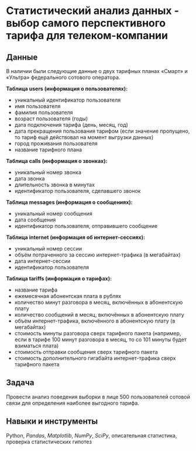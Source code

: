 # Статистический анализ данных - выбор самого перспективного тарифа для телеком-компании
## Данные 
В наличии были следующие данные о двух тарифных планах «Смарт» и «Ультра» федерального сотового оператора.

**Таблица users (информация о пользователях):**
- уникальный идентификатор пользователя
- имя пользователя
- фамилия пользователя
- возраст пользователя (годы)
- дата подключения тарифа (день, месяц, год)
- дата прекращения пользования тарифом (если значение пропущено, то тариф ещё действовал на момент выгрузки данных)
- город проживания пользователя
- название тарифного плана

**Таблица calls (информация о звонках):**
- уникальный номер звонка
- дата звонка
- длительность звонка в минутах
- идентификатор пользователя, сделавшего звонок

**Таблица messages (информация о сообщениях):**
- уникальный номер сообщения
- дата сообщения
- идентификатор пользователя, отправившего сообщение

**Таблица internet (информация об интернет-сессиях):**
- уникальный номер сессии
- объём потраченного за сессию интернет-трафика (в мегабайтах)
- дата интернет-сессии
- идентификатор пользователя

**Таблица tariffs (информация о тарифах):**
- название тарифа
- ежемесячная абонентская плата в рублях
- количество минут разговора в месяц, включённых в абонентскую плату
- количество сообщений в месяц, включённых в абонентскую плату
- объём интернет-трафика, включённого в абонентскую плату (в мегабайтах)
- стоимость минуты разговора сверх тарифного пакета (например, если в тарифе 100 минут разговора в месяц, то со 101 минуты будет взиматься плата)
- стоимость отправки сообщения сверх тарифного пакета
- стоимость дополнительного гигабайта интернет-трафика сверх тарифного пакета

## Задача
Провести анализ поведения выборки в лице 500 пользователей сотовой связи для определения наиболее выгодного тарифа.
## Навыки и инструменты
Python, *Pandas*, *Matplotlib*, *NumPy*, *SciPy*, описательная статистика, проверка статистических гипотез
